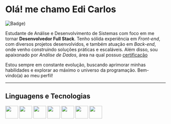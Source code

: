 # Olá! me chamo Edi Carlos

![Badge](https://img.shields.io/badge/Software-developer-blue))

Estudante de Análise e Desenvolvimento de Sistemas com foco em me tornar **Desenvolvedor Full Stack**.
Tenho sólida experiência em *Front-end*, com diversos projetos desenvolvidos, e também atuação em *Back-end*, onde venho construindo soluções práticas e escaláveis. Além disso, sou apaixonado por *Análise de Dados*, área na qual possuo [certificação](https://www.linkedin.com/in/ediicarlos/details/certifications)

Estou sempre em constante evolução, buscando aprimorar minhas habilidades e explorar ao máximo o universo da programação. Bem-vindo(a) ao meu perfil!

---

## Linguagens e Tecnologias

<img src="https://cdn.jsdelivr.net/gh/devicons/devicon/icons/html5/html5-original.svg" width="40" height="40"/> <img src="https://cdn.jsdelivr.net/gh/devicons/devicon/icons/css3/css3-original.svg" width="40" height="40"/> <img src="https://cdn.jsdelivr.net/gh/devicons/devicon/icons/javascript/javascript-original.svg" width="40" height="40"/> <img src="https://cdn.jsdelivr.net/gh/devicons/devicon/icons/python/python-original.svg" width="40" height="40"/> <img src="https://cdn.jsdelivr.net/gh/devicons/devicon/icons/git/git-original.svg" width="40" height="40"/> <img src="https://cdn.jsdelivr.net/gh/devicons/devicon/icons/mysql/mysql-original.svg" width="40" height="40"/> <img src="https://cdn.jsdelivr.net/gh/devicons/devicon/icons/java/java-original.svg" width="40" height="40"/> 
